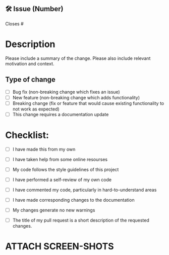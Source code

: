 <!-- If your PR fixes an open issue, use `Closes #101` to link your PR with the issue. #101 stands for the issue number you are fixing -->

## 🛠️ Issue (Number)

<!-- Example: #104 -->
Closes #

# Description

Please include a summary of the change. Please also include relevant motivation and context. 

## Type of change

<!----Please delete options that are not relevant.And in order to tick the check box just add x inside them for example [x] like this----->
- [ ] Bug fix (non-breaking change which fixes an issue)
- [ ] New feature (non-breaking change which adds functionality)
- [ ] Breaking change (fix or feature that would cause existing functionality to not work as expected)
- [ ] This change requires a documentation update

# Checklist:

<!----Please delete options that are not relevant.And in order to tick the check box just but x inside them for example [x] like this----->
- [ ] I have made this from my own
- [ ] I have taken help from some online resourses 
- [ ] My code follows the style guidelines of this project
- [ ] I have performed a self-review of my own code
- [ ] I have commented my code, particularly in hard-to-understand areas
- [ ] I have made corresponding changes to the documentation
- [ ] My changes generate no new warnings
- [ ] The title of my pull request is a short description of the requested changes.


# ATTACH SCREEN-SHOTS 
